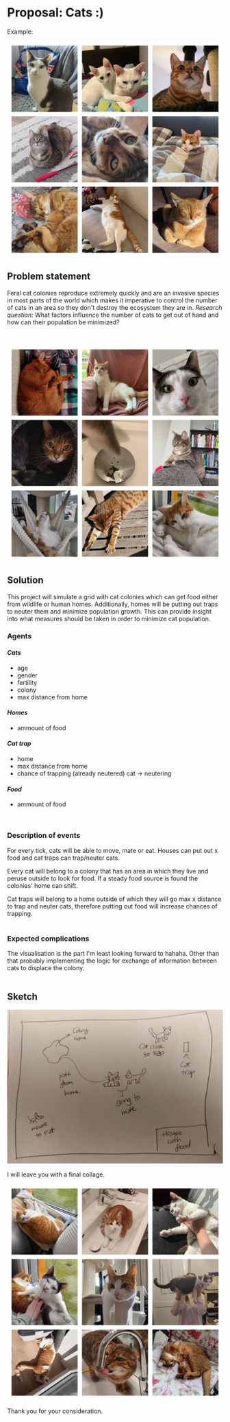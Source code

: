 # Proposal: Cats :)
Example: <br/>

![cat collage](doc/cat-collage-1.jpg)


## Problem statement
Feral cat colonies reproduce extremely quickly and are an invasive species in most parts of the world which makes it imperative to control the number of cats in an area so they don't destroy the ecosystem they are in. 
_Research question:_ What factors influence the number of cats to get out of hand and how can their population be minimized?

<br/>

![cat collage](doc/cat-collage-2.jpg)

## Solution 
This project will simulate a grid with cat colonies which can get food either from wildlife or human homes. Additionally, homes will be putting out traps to neuter them and minimize population growth. This can provide insight into what measures should be taken in order to minimize cat population.

### Agents
#### *Cats*
  - age
  - gender
  - fertility
  - colony
  - max distance from home
#### *Homes*
  - ammount of food
#### *Cat trap*
  - home
  - max distance from home
  - chance of trapping (already neutered) cat -> neutering
#### *Food*
  - ammount of food

<br/>

### Description of events
For every tick, cats will be able to move, mate or eat.
Houses can put out x food and cat traps can trap/neuter cats.

Every cat will belong to a colony that has an area in which they live and peruse outside to look for food. If a steady food source is found the colonies' home can shift. 

Cat traps will belong to a home outside of which they will go max x distance to trap and neuter cats, therefore putting out food will increase chances of trapping.
<br/><br/>

### Expected complications
The visualisation is the part I'm least looking forward to hahaha. Other than that probably implementing the logic for exchange of information between cats to displace the colony. 
<br/><br/>

## Sketch
![sketch of events](doc/projectsketch.jpeg)

I will leave you with a final collage.
<br/>

![cat collage](doc/cat-collage-3.jpg)
<br/>

Thank you for your consideration.